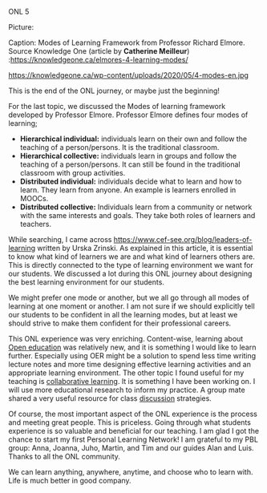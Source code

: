 ONL 5



Picture:

Caption: Modes of Learning Framework from Professor Richard Elmore. Source Knowledge One (article by **Catherine Meilleur**) :https://knowledgeone.ca/elmores-4-learning-modes/

https://knowledgeone.ca/wp-content/uploads/2020/05/4-modes-en.jpg





This is the end of the ONL journey, or maybe just the beginning!

For the last topic, we discussed the Modes of learning framework developed by Professor Elmore. Professor Elmore defines four modes of learning;

- **Hierarchical individual:** individuals learn on their own and follow the teaching of a person/persons. It is the traditional classroom.
- **Hierarchical collective:** individuals learn in groups and follow the teaching of a person/persons. It can still be found in the traditional classroom with group activities.
- **Distributed individual:** individuals decide what to learn and how to learn. They learn from anyone. An example is learners enrolled in MOOCs.
- **Distributed collective:** Individuals learn from a community or network with the same interests and goals. They take both roles of learners and teachers.

While searching, I came across https://www.cef-see.org/blog/leaders-of-learning written by Urska Zrinski. As explained in this article, it is essential to know what kind of learners we are and what kind of learners others are. This is directly connected to the type of learning environment we want for our students. We discussed a lot during this ONL journey about designing the best learning environment for our students.

We might prefer one mode or another, but we all go through all modes of learning at one moment or another. I am not sure if we should explicitly tell our students to be confident in all the learning modes, but at least we should strive to make them confident for their professional careers.

This ONL experience was very enriching. Content-wise, learning about [Open education](https://opentextbc.ca/teachinginadigitalage/chapter/oer/) was relatively new, and it is something I would like to learn further. Especially using OER might be a solution to spend less time writing lecture notes and more time designing effective learning activities and an appropriate learning environment. The other topic I found useful for my teaching is [collaborative learning](https://opentextbc.ca/teachinginadigitalage/chapter/6-5-online-collaborative-learning/). It is something I have been working on. I will use more educational research to inform my practice. A group mate shared a very useful resource for class [discussion](https://www.cultofpedagogy.com/speaking-listening-techniques/) strategies.

Of course, the most important aspect of the ONL experience is the process and meeting great people. This is priceless. Going through what students experience is so valuable and beneficial for our teaching. I am glad I got the chance to start my first Personal Learning Network! I am grateful to my PBL group: Anna, Joanna, Juho, Martin, and Tim and our guides Alan and Luis. Thanks to all the ONL community.

We can learn anything, anywhere, anytime, and choose who to learn with. Life is much better in good company.

